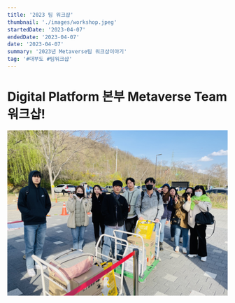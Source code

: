 ```yaml
---
title: '2023 팀 워크샵'
thumbnail: './images/workshop.jpeg'
startedDate: '2023-04-07'
endedDate: '2023-04-07'
date: '2023-04-07'
summary: '2023년 Metaverse팀 워크샵이야기'
tag: '#대부도 #팀워크샵'
---
```


# Digital Platform 본부 Metaverse Team 워크샵!

![Git Commit Message Example](images/workshop.jpeg)
